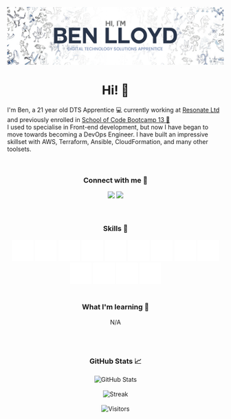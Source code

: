 <img src="./images/Ben-Lloyd.png" alt="banner">
<div class="about-me-container">
    <div class="about-me-header"  align="center">
        <h1><b>Hi! 👋</b></h1>
    </div>
    <div class="about-me-info">
        <p>I'm Ben, a 21 year old DTS Apprentice 💻 currently working at <a href="https://www.resonate.tech/">Resonate Ltd</a> and previously enrolled
            in <a href="https://www.schoolofcode.co.uk/">School of Code Bootcamp 13 🔭<br></a>
        I used to specialise in Front-end development, but now I have began to move towards becoming a DevOps Engineer.
        I have built an impressive skillset with AWS, Terraform, Ansible, CloudFormation, and many other toolsets.</p>
        <br>
        <h3 align="center">Connect with me 🤝</h3>
    </div>
</div>

<div align="center">
    <a href="https://linkedin.com/in/benll6yd/"><img src="https://img.shields.io/badge/LinkedIn-benll6yd-0A66C2?style=for-the-badge&logo=linkedin&logoColor=0A66C2"></a>
    <a href="https://codewars.com/users/conwys"><img src="https://img.shields.io/badge/CodeWars-conwys-B1361E?style=for-the-badge&logo=codewars&logoColor=B1361E"></a>
    
</div>

<br>
<br>
<div class="info-container" align="center">
    <div class="tech-stack-container">
        <h3>Skills 💼</h3>
    </div>
    <div class="tech-stack-logos">
        <img src="./images/icons8-javascript-50.png" alt="JS">
        <img src="./images/icons8-react-native-50.png" alt="React">
        <img src="./images/icons8-postgresql-50.png" alt="PostgreSQL">
        <img src="./images/icons8-css3-50.png" alt="CSS">
        <img src="./images/icons8-html-5-50.png" alt="HTML">
        <img src="./images/icons8-node-js-50.png" alt="NodeJS">
        <img src="./images/icons8-git-50.png" alt="Git">
        <img src="./images/icons8-github-50.png" alt="GitHub">
        <img src="./images/icons8-postman-api-50.png" alt="Postman">
        <img src="./images/icons8-sass-50.png" alt="Sass">
        <img src="./images/icons8-terraform-50.png" alt="Terraform">
        <img src="./images/icons8-angular-50.png" alt="Angular">
        <img src="./images/icons8-java-50.png" alt="Java">
    </div>
<br>
    <div class="learning">
        <h3>What I'm learning 🌱</h3>
    </div>
    <div class="learning-stack-container">
        <p>N/A</p>
    </div>
</div>
<br>
<br>
<div class="stat-container" align="center">
    <h3>GitHub Stats 📈</h3>
    <img src="https://github-readme-stats.vercel.app/api?username=conwys&show_icons=true&theme=default" align="center" alt="GitHub Stats">
    <br>
    <br>
    <img src="https://streak-stats.demolab.com/?user=conwys" alt="Streak">
    <br>
    <br>
    <img src="https://api.visitorbadge.io/api/VisitorHit?user=conwys&repo=github-visitors-badge&countColor=%235194f0" alt="Visitors">
</div>
